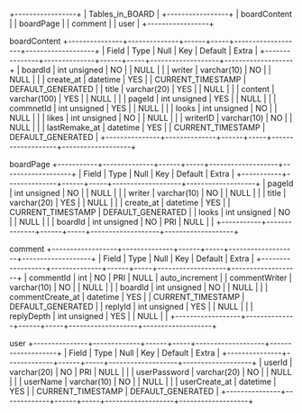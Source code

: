 +-----------------+
| Tables_in_BOARD |
+-----------------+
| boardContent |
| boardPage |
| comment |
| user |
+-----------------+

boardContent
+---------------+--------------+------+-----+-------------------+-------------------+
| Field | Type | Null | Key | Default | Extra |
+---------------+--------------+------+-----+-------------------+-------------------+
| boardId | int unsigned | NO | | NULL | |
| writer | varchar(10) | NO | | NULL | |
| create_at | datetime | YES | | CURRENT_TIMESTAMP | DEFAULT_GENERATED |
| title | varchar(20) | YES | | NULL | |
| content | varchar(100) | YES | | NULL | |
| pageId | int unsigned | YES | | NULL | |
| commnetId | int unsigned | YES | | NULL | |
| looks | int unsigned | NO | | NULL | |
| likes | int unsigned | NO | | NULL | |
| writerID | varchar(10) | NO | | NULL | |
| lastRemake_at | datetime | YES | | CURRENT_TIMESTAMP | DEFAULT_GENERATED |
+---------------+--------------+------+-----+-------------------+-------------------+

boardPage
+-----------+--------------+------+-----+-------------------+-------------------+
| Field | Type | Null | Key | Default | Extra |
+-----------+--------------+------+-----+-------------------+-------------------+
| pageId | int unsigned | NO | | NULL | |
| writer | varchar(10) | NO | | NULL | |
| title | varchar(20) | YES | | NULL | |
| create_at | datetime | YES | | CURRENT_TIMESTAMP | DEFAULT_GENERATED |
| looks | int unsigned | NO | | NULL | |
| boardId | int unsigned | NO | PRI | NULL | |
+-----------+--------------+------+-----+-------------------+-------------------+

comment
+------------------+--------------+------+-----+-------------------+-------------------+
| Field | Type | Null | Key | Default | Extra |
+------------------+--------------+------+-----+-------------------+-------------------+
| commentId | int | NO | PRI | NULL | auto_increment |
| commentWriter | varchar(10) | NO | | NULL | |
| boardId | int unsigned | NO | | NULL | |
| commentCreate_at | datetime | YES | | CURRENT_TIMESTAMP | DEFAULT_GENERATED |
| replyId | int unsigned | YES | | NULL | |
| replyDepth | int unsigned | YES | | NULL | |
+------------------+--------------+------+-----+-------------------+-------------------+

user
+---------------+-------------+------+-----+-------------------+-------------------+
| Field | Type | Null | Key | Default | Extra |
+---------------+-------------+------+-----+-------------------+-------------------+
| userId | varchar(20) | NO | PRI | NULL | |
| userPassword | varchar(20) | NO | | NULL | |
| userName | varchar(10) | NO | | NULL | |
| userCreate_at | datetime | YES | | CURRENT_TIMESTAMP | DEFAULT_GENERATED |
+---------------+-------------+------+-----+-------------------+-------------------+
